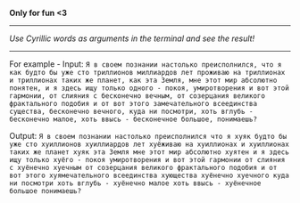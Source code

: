 **Only for fun <3**
________________
_Use Cyrillic words as arguments in the terminal and see the result!_
________________
For example - Input:
`Я в своем познании настолько преисполнился, что я как будто бы уже сто триллионов миллиардов лет проживаю на триллионах и триллионах таких же планет, как эта Земля, мне этот мир абсолютно понятен, и я здесь ищу только одного - покоя, умиротворения и вот этой гармонии, от слияния с бесконечно вечным, от созерцания великого фрактального подобия и от вот этого замечательного всеединства существа, бесконечно вечного, куда ни посмотри, хоть вглубь - бесконечно малое, хоть ввысь - бесконечное большое, понимаешь?`

Output:
`Я в своем познании настолько преисполнился что я хуяк будто бы уже сто хуиллионов хуиллиардов лет хуёживаю на хуиллионах и хуиллионах таких же планет хуяк эта Земля мне этот мир абсолютно хуятен и я здесь ищу только хуёго - покоя умиротворения и вот этой гармонии от слияния с хуёнечно хуечным от созерцания великого фрактального подобия и от вот этого хуямечательного всеединства хующества хуёнечно хуечного куда ни посмотри хоть вглубь - хуёнечно малое хоть ввысь - хуёнечное большое понимаешь?
`